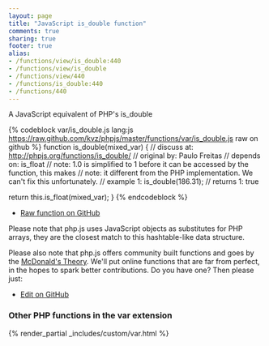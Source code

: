 ```yaml
---
layout: page
title: "JavaScript is_double function"
comments: true
sharing: true
footer: true
alias:
- /functions/view/is_double:440
- /functions/view/is_double
- /functions/view/440
- /functions/is_double:440
- /functions/440
---
```

<!-- Generated by Rakefile:build -->
A JavaScript equivalent of PHP's is_double

{% codeblock var/is_double.js lang:js https://raw.github.com/kvz/phpjs/master/functions/var/is_double.js raw on github %}
function is_double(mixed_var) {
  //  discuss at: http://phpjs.org/functions/is_double/
  // original by: Paulo Freitas
  //  depends on: is_float
  //        note: 1.0 is simplified to 1 before it can be accessed by the function, this makes
  //        note: it different from the PHP implementation. We can't fix this unfortunately.
  //   example 1: is_double(186.31);
  //   returns 1: true

  return this.is_float(mixed_var);
}
{% endcodeblock %}

 - [Raw function on GitHub](https://github.com/kvz/phpjs/blob/master/functions/var/is_double.js)

Please note that php.js uses JavaScript objects as substitutes for PHP arrays, they are 
the closest match to this hashtable-like data structure. 

Please also note that php.js offers community built functions and goes by the 
[McDonald's Theory](https://medium.com/what-i-learned-building/9216e1c9da7d). We'll put online 
functions that are far from perfect, in the hopes to spark better contributions. 
Do you have one? Then please just: 

 - [Edit on GitHub](https://github.com/kvz/phpjs/edit/master/functions/var/is_double.js)


### Other PHP functions in the var extension
{% render_partial _includes/custom/var.html %}
